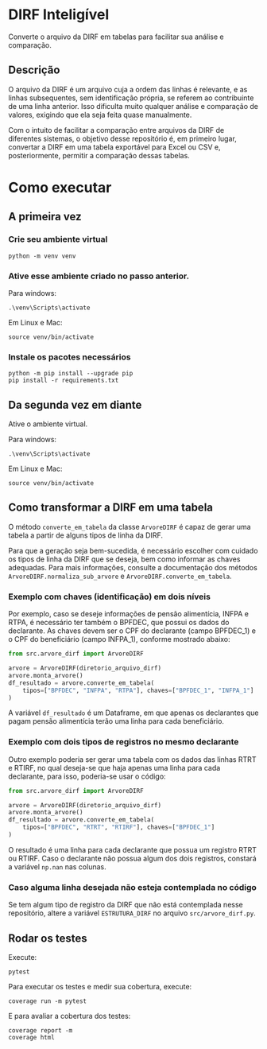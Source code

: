 # DIRF Inteligível
Converte o arquivo da DIRF em tabelas para facilitar sua análise e comparação.

## Descrição
O arquivo da DIRF é um arquivo cuja a ordem das linhas é relevante, e as linhas subsequentes, sem identificação própria, se referem ao contribuinte de uma linha anterior. Isso dificulta muito qualquer análise e comparação de valores, exigindo que ela seja feita quase manualmente.

Com o intuito de facilitar a comparação entre arquivos da DIRF de diferentes sistemas, o objetivo desse repositório é, em primeiro lugar, convertar a DIRF em uma tabela exportável para Excel ou CSV e, posteriormente, permitir a comparação dessas tabelas.

# Como executar

## A primeira vez
### Crie seu ambiente virtual
```
python -m venv venv
```
### Ative esse ambiente criado no passo anterior.

Para windows:
```
.\venv\Scripts\activate
```

Em Linux e Mac:
```
source venv/bin/activate
```
### Instale os pacotes necessários
```
python -m pip install --upgrade pip
pip install -r requirements.txt
```
## Da segunda vez em diante
Ative o ambiente virtual.

Para windows:
```
.\venv\Scripts\activate
```

Em Linux e Mac:
```
source venv/bin/activate
```

## Como transformar a DIRF em uma tabela

O método `converte_em_tabela` da classe `ArvoreDIRF` é capaz de gerar uma tabela a partir de alguns tipos de linha da DIRF.

Para que a geração seja bem-sucedida, é necessário escolher com cuidado os tipos de linha da DIRF que se deseja, bem como informar as chaves adequadas. Para mais informações, consulte a documentação dos métodos `ArvoreDIRF.normaliza_sub_arvore` e  `ArvoreDIRF.converte_em_tabela`.

### Exemplo com chaves (identificação) em dois níveis

Por exemplo, caso se deseje informações de pensão alimentícia, INFPA e RTPA, é necessário ter também o BPFDEC, que possui os dados do declarante. As chaves devem ser o CPF do declarante (campo BPFDEC_1) e o CPF do beneficiário (campo INFPA_1), conforme mostrado abaixo:
```python
from src.arvore_dirf import ArvoreDIRF

arvore = ArvoreDIRF(diretorio_arquivo_dirf)
arvore.monta_arvore()
df_resultado = arvore.converte_em_tabela(
    tipos=["BPFDEC", "INFPA", "RTPA"], chaves=["BPFDEC_1", "INFPA_1"]
)
```

A variável `df_resultado` é um Dataframe, em que apenas os declarantes que pagam pensão alimentícia terão uma linha para cada beneficiário.

### Exemplo com dois tipos de registros no mesmo declarante

Outro exemplo poderia ser gerar uma tabela com os dados das linhas RTRT e RTIRF, no qual deseja-se que haja apenas uma linha para cada declarante, para isso, poderia-se usar o código:
```python
from src.arvore_dirf import ArvoreDIRF

arvore = ArvoreDIRF(diretorio_arquivo_dirf)
arvore.monta_arvore()
df_resultado = arvore.converte_em_tabela(
    tipos=["BPFDEC", "RTRT", "RTIRF"], chaves=["BPFDEC_1"]
)
```
O resultado é uma linha para cada declarante que possua um registro RTRT ou RTIRF. Caso o declarante não possua algum dos dois registros, constará a variável `np.nan` nas colunas.

### Caso alguma linha desejada não esteja contemplada no código

Se tem algum tipo de registro da DIRF que não está contemplada nesse repositório, altere a variável `ESTRUTURA_DIRF` no arquivo `src/arvore_dirf.py`.

## Rodar os testes
Execute:
```
pytest
```
Para executar os testes e medir sua cobertura, execute:
```
coverage run -m pytest
```
E para avaliar a cobertura dos testes:
```
coverage report -m
coverage html
```
